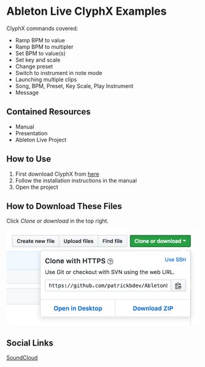 # Ableton Live ClyphX Examples

ClyphX commands covered:

* Ramp BPM to value
* Ramp BPM to multipler
* Set BPM to value(s)
* Set key and scale
* Change preset
* Switch to instrument in note mode
* Launching multiple clips
* Song, BPM, Preset, Key Scale, Play Instrument
* Message

## Contained Resources
* Manual
* Presentation
* Ableton Live Project

## How to Use
1. First download ClyphX from [here](http://beatwise.proboards.com/thread/992/current-version-clyphx-live-9)
2. Follow the installation instructions in the manual
3. Open the project

## How to Download These Files
Click *Clone or download* in the top right.

![Image](Images/DownloadZip.png)

## Social Links
[SoundCloud](https://soundcloud.com/lcyna)
